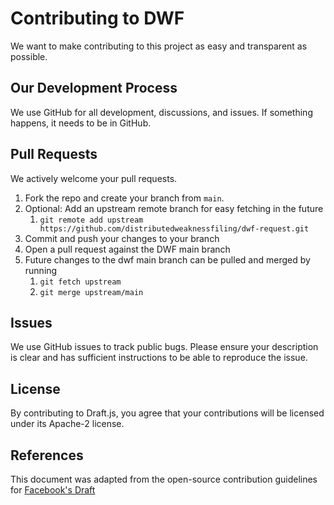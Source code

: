 # Contributing to DWF
We want to make contributing to this project as easy and transparent as
possible.

## Our Development Process
We use GitHub for all development, discussions, and issues. If something
happens, it needs to be in GitHub.

## Pull Requests
We actively welcome your pull requests.

1) Fork the repo and create your branch from `main`.
1) Optional: Add an upstream remote branch for easy fetching in the future
    1) `git remote add upstream https://github.com/distributedweaknessfiling/dwf-request.git`
1) Commit and push your changes to your branch
1) Open a pull request against the DWF main branch
1) Future changes to the dwf main branch can be pulled and merged by running
    1) `git fetch upstream`
    1) `git merge upstream/main`

## Issues
We use GitHub issues to track public bugs. Please ensure your description is
clear and has sufficient instructions to be able to reproduce the issue.

## License
By contributing to Draft.js, you agree that your contributions will be licensed
under its Apache-2 license.

## References
This document was adapted from the open-source contribution guidelines for [Facebook's Draft](https://github.com/facebook/draft-js/blob/a9316a723f9e918afde44dea68b5f9f39b7d9b00/CONTRIBUTING.md)

